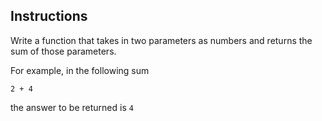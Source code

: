 ## Instructions

Write a function that takes in two parameters as numbers
and returns the sum of those parameters.

For example, in the following sum

`2 + 4`

the answer to be returned is `4`
